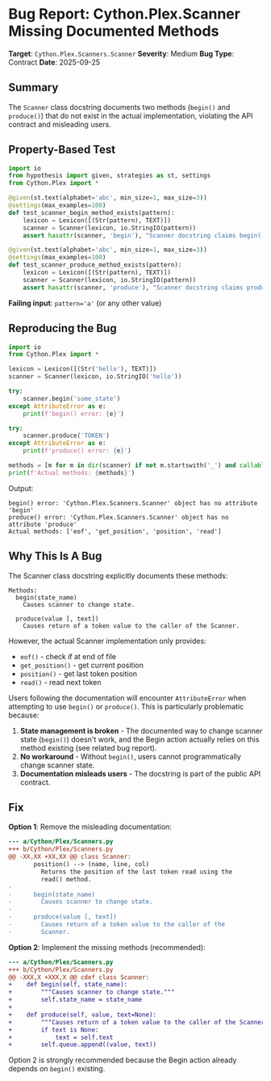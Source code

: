 # Bug Report: Cython.Plex.Scanner Missing Documented Methods

**Target**: `Cython.Plex.Scanners.Scanner`
**Severity**: Medium
**Bug Type**: Contract
**Date**: 2025-09-25

## Summary

The `Scanner` class docstring documents two methods (`begin()` and `produce()`) that do not exist in the actual implementation, violating the API contract and misleading users.

## Property-Based Test

```python
import io
from hypothesis import given, strategies as st, settings
from Cython.Plex import *

@given(st.text(alphabet='abc', min_size=1, max_size=3))
@settings(max_examples=100)
def test_scanner_begin_method_exists(pattern):
    lexicon = Lexicon([(Str(pattern), TEXT)])
    scanner = Scanner(lexicon, io.StringIO(pattern))
    assert hasattr(scanner, 'begin'), "Scanner docstring claims begin() method exists, but it doesn't"

@given(st.text(alphabet='abc', min_size=1, max_size=3))
@settings(max_examples=100)
def test_scanner_produce_method_exists(pattern):
    lexicon = Lexicon([(Str(pattern), TEXT)])
    scanner = Scanner(lexicon, io.StringIO(pattern))
    assert hasattr(scanner, 'produce'), "Scanner docstring claims produce() method exists, but it doesn't"
```

**Failing input**: `pattern='a'` (or any other value)

## Reproducing the Bug

```python
import io
from Cython.Plex import *

lexicon = Lexicon([(Str('hello'), TEXT)])
scanner = Scanner(lexicon, io.StringIO('hello'))

try:
    scanner.begin('some_state')
except AttributeError as e:
    print(f'begin() error: {e}')

try:
    scanner.produce('TOKEN')
except AttributeError as e:
    print(f'produce() error: {e}')

methods = [m for m in dir(scanner) if not m.startswith('_') and callable(getattr(scanner, m, None))]
print(f'Actual methods: {methods}')
```

Output:
```
begin() error: 'Cython.Plex.Scanners.Scanner' object has no attribute 'begin'
produce() error: 'Cython.Plex.Scanners.Scanner' object has no attribute 'produce'
Actual methods: ['eof', 'get_position', 'position', 'read']
```

## Why This Is A Bug

The Scanner class docstring explicitly documents these methods:

```
Methods:
  begin(state_name)
    Causes scanner to change state.

  produce(value [, text])
    Causes return of a token value to the caller of the Scanner.
```

However, the actual Scanner implementation only provides:
- `eof()` - check if at end of file
- `get_position()` - get current position
- `position()` - get last token position
- `read()` - read next token

Users following the documentation will encounter `AttributeError` when attempting to use `begin()` or `produce()`. This is particularly problematic because:

1. **State management is broken** - The documented way to change scanner state (`begin()`) doesn't work, and the Begin action actually relies on this method existing (see related bug report).
2. **No workaround** - Without `begin()`, users cannot programmatically change scanner state.
3. **Documentation misleads users** - The docstring is part of the public API contract.

## Fix

**Option 1**: Remove the misleading documentation:

```diff
--- a/Cython/Plex/Scanners.py
+++ b/Cython/Plex/Scanners.py
@@ -XX,XX +XX,XX @@ class Scanner:
       position() --> (name, line, col)
         Returns the position of the last token read using the
         read() method.
-
-      begin(state_name)
-        Causes scanner to change state.
-
-      produce(value [, text])
-        Causes return of a token value to the caller of the
-        Scanner.
```

**Option 2**: Implement the missing methods (recommended):

```diff
--- a/Cython/Plex/Scanners.py
+++ b/Cython/Plex/Scanners.py
@@ -XXX,X +XXX,X @@ cdef class Scanner:
+    def begin(self, state_name):
+        """Causes scanner to change state."""
+        self.state_name = state_name
+
+    def produce(self, value, text=None):
+        """Causes return of a token value to the caller of the Scanner."""
+        if text is None:
+            text = self.text
+        self.queue.append((value, text))
```

Option 2 is strongly recommended because the Begin action already depends on `begin()` existing.